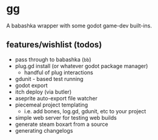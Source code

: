 # gg

A babashka wrapper with some godot game-dev built-ins.

## features/wishlist (todos)

- pass through to babashka (`bb`)
- plug.gd install (or whatever godot package manager)
  - handful of plug interactions
- gdunit - based test running
- godot export
- itch deploy (via butler)
- aseprite auto-export file watcher
- piecemeal project templating
  - i.e. add bones, log.gd, gdunit, etc to your project
- simple web server for testing web builds
- generate steam boxart from a source
- generating changelogs

